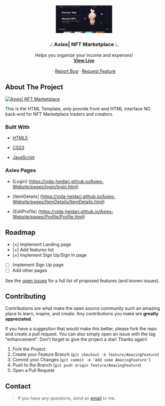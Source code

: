 <div id="top"></div>

<!-- PROJECT LOGO -->
<br />
<div align="center">
    <img src="./images/Axies demo.png" alt="Logo" width="180">

  <h3 align="center">.: Axies| NFT Marketplace :.</h3>

  <p align="center">
    Helps you organize your income and expenses!
     <br />
    <a href="https://vida-heidari.github.io/Axies-Website/" target="_blank"><strong>View Live</strong></a>
       <br />
       <br />
    ·
    <a href="https://github.com/Vida-Heidari/Axies-Website/issues">Report Bug</a>
    ·
    <a href="https://github.com/Vida-Heidari/Axies-Website/issues">Request Feature</a>
  </p>
</div>

<!-- ABOUT THE PROJECT -->

## About The Project

[![Axies| NFT Marketplace][product-screenshot]](https://example.com)

This is the HTML Template, only provide front-end HTML interface NO back-end for NFT Marketplace traders and creators.

### Built With

- [HTML5](https://html.spec.whatwg.org/multipage/)
- [CSS3](https://www.w3.org/Style/CSS/Overview.en.html)
- [JavaScript](https://www.javascript.com/)

  <!-- PAGES -->

### Axies Pages

- [Login] (https://vida-heidari.github.io/Axies-Website/pages/login/login.html)
- [ItemDetails] (https://vida-heidari.github.io/Axies-Website/pages/ItemDetails/ItemDetails.html)
- [EditProfile] (https://vida-heidari.github.io/Axies-Website/pages/Profile/Profile.html)

  <!-- ROADMAP -->

## Roadmap

- [&#xD7;] Implement Landing page
- [&#xD7;] Add features list
- [&#xD7;] Implement Sign Up/Sign In page
- [ ] Implement Sign Up page
- [ ] Add other pages

See the [open issues](https://github.com/dansalahi/PJ-Online-Studio/issues) for a full list of proposed features (and known issues).

<!-- CONTRIBUTING -->

## Contributing

Contributions are what make the open source community such an amazing place to learn, inspire, and create. Any contributions you make are **greatly appreciated**.

If you have a suggestion that would make this better, please fork the repo and create a pull request. You can also simply open an issue with the tag "enhancement".
Don't forget to give the project a star! Thanks again!

1. Fork the Project
2. Create your Feature Branch (`git checkout -b feature/AmazingFeature`)
3. Commit your Changes (`git commit -m 'Add some AmazingFeature'`)
4. Push to the Branch (`git push origin feature/AmazingFeature`)
5. Open a Pull Request

<!-- CONTACT -->

## Contact

> If you have any questions, send an [email](mailto:vidaaheidari@gmail.com) to me.

<!-- MARKDOWN LINKS & IMAGES -->

[contributors-shield]: https://img.shields.io/github/contributors/othneildrew/Best-README-Template.svg?style=for-the-badge
[contributors-url]: https://github.com/othneildrew/Best-README-Template/graphs/contributors
[forks-shield]: https://img.shields.io/github/forks/othneildrew/Best-README-Template.svg?style=for-the-badge
[forks-url]: https://github.com/othneildrew/Best-README-Template/network/members
[stars-shield]: https://img.shields.io/github/stars/othneildrew/Best-README-Template.svg?style=for-the-badge
[stars-url]: https://github.com/othneildrew/Best-README-Template/stargazers
[issues-shield]: https://img.shields.io/github/issues/othneildrew/Best-README-Template.svg?style=for-the-badge
[issues-url]: https://github.com/othneildrew/Best-README-Template/issues
[license-shield]: https://img.shields.io/github/license/othneildrew/Best-README-Template.svg?style=for-the-badge
[license-url]: https://github.com/othneildrew/Best-README-Template/blob/master/LICENSE.txt
[linkedin-shield]: https://img.shields.io/badge/-LinkedIn-black.svg?style=for-the-badge&logo=linkedin&colorB=555
[linkedin-url]: https://linkedin.com/in/othneildrew
[product-screenshot]: https://i.ibb.co/VY7Qc9n/view.png
